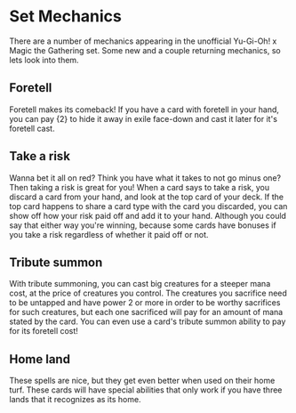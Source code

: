 <html>
<link rel="stylesheet" href="/resources/mana.css">
<h1>Set Mechanics</h1>
<p>There are a number of mechanics appearing in the unofficial Yu-Gi-Oh! x Magic the Gathering set. Some new and a couple returning mechanics, so lets look into them.</p>

<h2>Foretell</h2>
<p>Foretell makes its comeback! If you have a card with foretell in your hand, you can pay {2} to hide it away in exile face-down and cast it later for it's foretell cast.</p>

<h2>Take a risk</h2>
<p>Wanna bet it all on red? Think you have what it takes to not go minus one? Then taking a risk is great for you! When a card says to take a risk, you discard a card from your hand, and look at the top card of your deck. If the top card happens to share a card type with the card you discarded, you can show off how your risk paid off and add it to your hand. Although you could say that either way you're winning, because some cards have bonuses if you take a risk regardless of whether it paid off or not.</p>

<h2>Tribute summon</h2>
<p>With tribute summoning, you can cast big creatures for a steeper mana cost, at the price of creatures you control. The creatures you sacrifice need to be untapped and have power 2 or more in order to be worthy sacrifices for such creatures, but each one sacrificed will pay for an amount of mana stated by the card. You can even use a card's tribute summon ability to pay for its foretell cost!</p>

<h2>Home land</h2>
<p>These spells are nice, but they get even better when used on their home turf. These cards will have special abilities that only work if you have three lands that it recognizes as its home.</p>